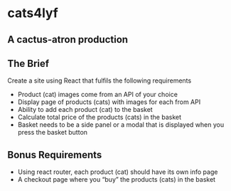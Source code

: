 <h1>cats4lyf</h1>
<h2>A cactus-atron production</h2>

<h2>The Brief</h2>
<p>Create a site using React that fulfils the following requirements</p>

<ul>
    <li>Product (cat) images come from an API of your choice</li>
    <li>Display page of products (cats) with images for each from API</li>
    <li>Ability to add each product (cat) to the basket</li>
    <li>Calculate total price of the products (cats) in the basket</li>
    <li>
        Basket needs to be a side panel or a modal 
        that is displayed when you press the basket button
    </li>
</ul>

<h2>Bonus Requirements</h2>

<ul>
    <li>Using react router, each product (cat) should have its own info page</li>
    <li>A checkout page where you “buy” the products (cats) in the basket</li>
</ul>
